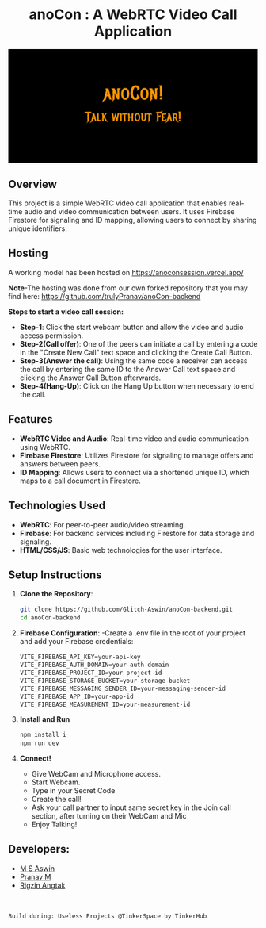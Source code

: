 <h1 align="center">anoCon : A WebRTC Video Call Application</h1>

<img src="/public/anoCon.png" align="center">

## Overview

This project is a simple WebRTC video call application that enables real-time audio and video communication between users. It uses Firebase Firestore for signaling and ID mapping, allowing users to connect by sharing unique identifiers.

## Hosting

A working model has been hosted on https://anoconsession.vercel.app/ 

**Note**-The hosting was done from our own forked repository that you may find here:
https://github.com/trulyPranav/anoCon-backend

**Steps to start a video call session:**
- **Step-1**: Click the start webcam button and allow the video and audio access permission.
- **Step-2(Call offer)**: One of the peers can initiate a call by entering a code in the "Create New Call" text space and clicking the Create Call Button.
- **Step-3(Answer the call)**: Using the same code a receiver can access the call by entering the same ID to the Answer Call text space and clicking the Answer Call Button afterwards.
- **Step-4(Hang-Up)**: Click on the Hang Up button when necessary to end the call.

## Features

- **WebRTC Video and Audio**: Real-time video and audio communication using WebRTC.
- **Firebase Firestore**: Utilizes Firestore for signaling to manage offers and answers between peers.
- **ID Mapping**: Allows users to connect via a shortened unique ID, which maps to a call document in Firestore.

## Technologies Used

- **WebRTC**: For peer-to-peer audio/video streaming.
- **Firebase**: For backend services including Firestore for data storage and signaling.
- **HTML/CSS/JS**: Basic web technologies for the user interface.

## Setup Instructions

1. **Clone the Repository**:
   ```bash
   git clone https://github.com/Glitch-Aswin/anoCon-backend.git
   cd anoCon-backend
   ```
2. **Firebase Configuration**:
   -Create a .env file in the root of your project and add your Firebase credentials:
   ```
   VITE_FIREBASE_API_KEY=your-api-key
   VITE_FIREBASE_AUTH_DOMAIN=your-auth-domain
   VITE_FIREBASE_PROJECT_ID=your-project-id
   VITE_FIREBASE_STORAGE_BUCKET=your-storage-bucket
   VITE_FIREBASE_MESSAGING_SENDER_ID=your-messaging-sender-id
   VITE_FIREBASE_APP_ID=your-app-id
   VITE_FIREBASE_MEASUREMENT_ID=your-measurement-id
   ```

3. **Install and Run**
    ```js
    npm install i
    npm run dev
    ```

3. **Connect!**
    - Give WebCam and Microphone access.
    - Start Webcam.
    - Type in your Secret Code
    - Create the call!
    - Ask your call partner to input same secret key in the Join call section, after turning on their WebCam and Mic
    - Enjoy Talking!

## Developers:
- [M S Aswin](https://github.com/glitch-aswin/)
- [Pranav M](https://github.com/trulyPranav/)
- [Rigzin Angtak](https://github.com/Rigzin00/)

<br>

```
Build during: Useless Projects @TinkerSpace by TinkerHub
```
